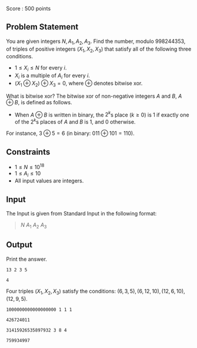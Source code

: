 Score : $500$ points

## Problem Statement

You are given integers $N,A_1,A_2,A_3$. Find the number, modulo $998244353$, of triples of positive integers $(X_1,X_2,X_3)$ that satisfy all of the following three conditions.

- $1\leq X_i \leq N$ for every $i$.
- $X_i$ is a multiple of $A_i$ for every $i$.
- $(X_1 \oplus X_2) \oplus X_3 = 0$, where $\oplus$ denotes bitwise xor.

What is bitwise xor?
The bitwise xor of non-negative integers $A$ and $B$, $A \oplus B$, is defined as follows.

- When $A \oplus B$ is written in binary, the $2^k$s place ($k \geq 0$) is $1$ if exactly one of the $2^k$s places of $A$ and $B$ is $1$, and $0$ otherwise.

For instance, $3 \oplus 5 = 6$ (in binary: $011 \oplus 101 = 110$).

## Constraints

- $1 \leq N \leq 10^{18}$
- $1 \leq A_i \leq 10$
- All input values are integers.

## Input

The Input is given from Standard Input in the following format:

> $N$ $A_1$ $A_2$ $A_3$

## Output

Print the answer.  

```input1
13 2 3 5
```

```output1
4
```

Four triples $(X_1,X_2,X_3)$ satisfy the conditions: $(6,3,5),(6,12,10),(12,6,10),(12,9,5)$.

```input2
1000000000000000000 1 1 1
```

```output2
426724011
```

```input3
31415926535897932 3 8 4
```

```output3
759934997
```